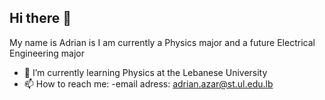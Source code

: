 ## Hi there 👋
My name is Adrian is I am currently a Physics major and a future Electrical Engineering major
- 🌱 I’m currently learning Physics at the Lebanese University
- 📫 How to reach me:
   -email adress: adrian.azar@st.ul.edu.lb
<!--
**AdrianAzar/adrianazar** is a ✨ _special_ ✨ repository because its `README.md` (this file) appears on your GitHub profile.

Here are some ideas to get you started:

- 🔭 I’m currently working on ...
- 🌱 I’m currently learning ...
- 👯 I’m looking to collaborate on ...
- 🤔 I’m looking for help with ...
- 💬 Ask me about ...
- 📫 How to reach me: ...
- 😄 Pronouns: ...
- ⚡ Fun fact: ...
-->
